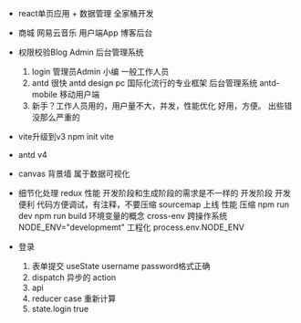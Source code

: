 - react单页应用 + 数据管理 全家桶开发
- 商城 网易云音乐 用户端App
    博客后台 
- 权限校验Blog Admin 后台管理系统
    1. login 管理员Admin 小编 一般工作人员
    2. antd 很快 antd design pc 国际化流行的专业框架 后台管理系统
        antd-mobile 移动用户端
    3. 新手？工作人员用的，用户量不大，并发，性能优化
        好用，方便。
        出些错没那么严重的
- vite升级到v3 npm init vite
- antd v4
- canvas 背景墙 属于数据可视化 
- 细节化处理 redux 性能
    开发阶段和生成阶段的需求是不一样的
    开发阶段 开发便利 代码方便调试，有注释，不要压缩 sourcemap
    上线 性能 压缩
    npm run dev
    npm run build
    环境变量的概念
    cross-env 跨操作系统 NODE_ENV="developmemt" 工程化 process.env.NODE_ENV

- 登录
    1. 表单提交 useState username password格式正确
    2. dispatch 异步的 action
    3. api 
    4. reducer case 重新计算
    5. state.login true